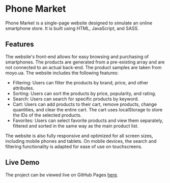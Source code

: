 # Phone Market

Phone Market is a single-page website designed to simulate an online smartphone store. It is built using HTML, JavaScript, and SASS.

## Features

The website's front-end allows for easy browsing and purchasing of smartphones. The products are generated from a pre-existing array and are not connected to an actual back-end. The product samples are taken from moyo.ua. The website includes the following features:

- Filtering: Users can filter the products by brand, price, and other attributes.
- Sorting: Users can sort the products by price, popularity, and rating.
- Search: Users can search for specific products by keyword.
- Cart: Users can add products to their cart, remove products, change quantities, and clear the entire cart. The cart uses localStorage to store the IDs of the selected products.
- Favorites: Users can select favorite products and view them separately, filtered and sorted in the same way as the main product list.

The website is also fully responsive and optimized for all screen sizes, including mobile phones and tablets. On mobile devices, the search and filtering functionality is adapted for ease of use on touchscreens.

## Live Demo

The project can be viewed live on GitHub Pages [here](https://bioptat.github.io/Phone-Market-Project/).
